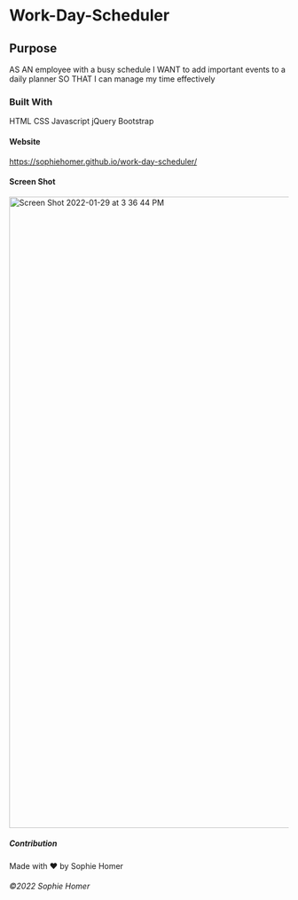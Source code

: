 # Work-Day-Scheduler

## Purpose
AS AN employee with a busy schedule
I WANT to add important events to a daily planner
SO THAT I can manage my time effectively

### Built With
HTML
CSS
Javascript
jQuery
Bootstrap

#### Website
https://sophiehomer.github.io/work-day-scheduler/

#### Screen Shot
<img width="1138" alt="Screen Shot 2022-01-29 at 3 36 44 PM" src="https://user-images.githubusercontent.com/95515946/151681189-5baef68e-9cd6-4e69-9dc3-1092341b79a0.png">

##### Contribution
Made with ❤️ by Sophie Homer

###### ©️2022 Sophie Homer